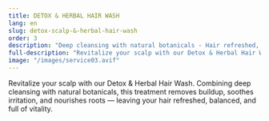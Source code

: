```yaml
---
title: DETOX & HERBAL HAIR WASH
lang: en
slug: detox-scalp-&-herbal-hair-wash
order: 3
description: "Deep cleansing with natural botanicals - Hair refreshed, balanced, and full of vitality."
full-description: "Revitalize your scalp with our Detox & Herbal Hair Wash. Combining deep cleansing with natural botanicals, this treatment removes buildup, soothes irritation, and nourishes roots — leaving your hair refreshed, balanced, and full of vitality."
image: "/images/service03.avif"
---
```

Revitalize your scalp with our Detox & Herbal Hair Wash. Combining deep cleansing with natural botanicals, this treatment removes buildup, soothes irritation, and nourishes roots — leaving your hair refreshed, balanced, and full of vitality.